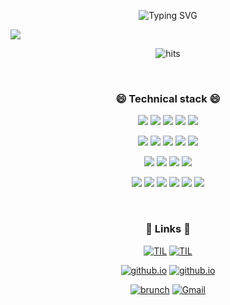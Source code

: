 
<div align=center>

![Typing SVG](https://readme-typing-svg.herokuapp.com?lines=Munju's+learning+challenge+😝)

</div>

<a href="https://github.com/devxb/gitanimals">
  <img src="https://render.gitanimals.org/farms/{username}"/>
</a>

<div align=center>

![hits](https://myhits.vercel.app/api/hit/https%3A%2F%2Fgithub.com%2Fannmunju?color=green&label=hits&size=medium)
 
</div>

<br>

<div align=center>
   
### 😄 Technical stack 😄

![](https://img.shields.io/badge/Python-3776AB?style=flat-square&logo=Python&logoColor=white)
<img src="https://img.shields.io/badge/Django-092E20?style=flat-square&logo=Django&logoColor=white"/></a>
<img src="https://img.shields.io/badge/Mysql-E6B91E?style=flat-square&logo=MySql&logoColor=white"/></a>
<img src="https://img.shields.io/badge/Pandas-150458?style=flat-square&logo=Pandas&logoColor=white"/></a>
<img src="https://img.shields.io/badge/Numpy-013243?style=flat-square&logo=Numpy&logoColor=white"/></a>
<!-- 데이터 엔지니어 관련 기술 스택 -->
<img src="https://img.shields.io/badge/Airflow-017CEE?style=flat-square&logo=Apache%20Airflow&logoColor=white"/></a>
<img src="https://img.shields.io/badge/Spark-E25A1C?style=flat-square&logo=Apache%20Spark&logoColor=white"/></a>
<img src="https://img.shields.io/badge/Hadoop-66CCFF?style=flat-square&logo=Apache%20Hadoop&logoColor=white"/></a>
<img src="https://img.shields.io/badge/Redshift-8C1C26?style=flat-square&logo=Amazon%20Redshift&logoColor=white"/></a>
<img src="https://img.shields.io/badge/Kafka-231F20?style=flat-square&logo=Apache%20Kafka&logoColor=white"/></a>
<!-- 데이터베이스 관련 기술 스택 -->
<img src="https://img.shields.io/badge/PostgreSQL-336791?style=flat-square&logo=PostgreSQL&logoColor=white"/></a>
<img src="https://img.shields.io/badge/DynamoDB-4053D6?style=flat-square&logo=Amazon%20DynamoDB&logoColor=white"/></a>
<img src="https://img.shields.io/badge/Redis-DC382D?style=flat-square&logo=Redis&logoColor=white"/></a>
<img src="https://img.shields.io/badge/SQLite-003B57?style=flat-square&logo=SQLite&logoColor=white"/></a>
<!-- AWS 관련 기술 -->
<img src="https://img.shields.io/badge/AWS-232F3E?style=flat-square&logo=Amazon%20AWS&logoColor=white"/></a>
<img src="https://img.shields.io/badge/EC2-FF9900?style=flat-square&logo=Amazon%20EC2&logoColor=white"/></a>
<img src="https://img.shields.io/badge/S3-569A31?style=flat-square&logo=Amazon%20S3&logoColor=white"/></a>
<img src="https://img.shields.io/badge/Lambda-FF9900?style=flat-square&logo=AWS%20Lambda&logoColor=white"/></a>
<img src="https://img.shields.io/badge/RDS-527FFF?style=flat-square&logo=Amazon%20RDS&logoColor=white"/></a>
<img src="https://img.shields.io/badge/CloudWatch-FF4F8B?style=flat-square&logo=Amazon%20CloudWatch&logoColor=white"/></a>

</div>

<br>

<div align=center>

### 🌱 Links 🌱

[![TIL](https://img.shields.io/badge/TIL:2024-Here-green?style=for-the-badge)](https://github.com/annmunju/annmunju/tree/main/TIL/2024)
[![TIL](https://img.shields.io/badge/TIL:2025-Here-pink?style=for-the-badge)](https://github.com/annmunju/annmunju/tree/main/TIL/2025)

[![github.io](https://img.shields.io/badge/Github_blog-Here-blue?style=for-the-badge)](https://annmunju.github.io)
[![github.io](https://img.shields.io/badge/Tistory_Blog-Here-skyblue?style=for-the-badge)](https://mungdo-log.tistory.com)

[![brunch](https://img.shields.io/badge/Brunch-Here-yellow?style=for-the-badge)](https://brunch.co.kr/@annmunju)
[![Gmail](https://img.shields.io/badge/Gmail-Here-red?style=for-the-badge)](mailto:ahnmunju@gmail.com)

</div>

